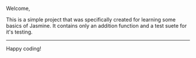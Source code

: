 Welcome,

This is a simple project that was specifically created for learning some basics of Jasmine. It contains only an addition function and a test suete for it's testing.


---------
Happy coding!
